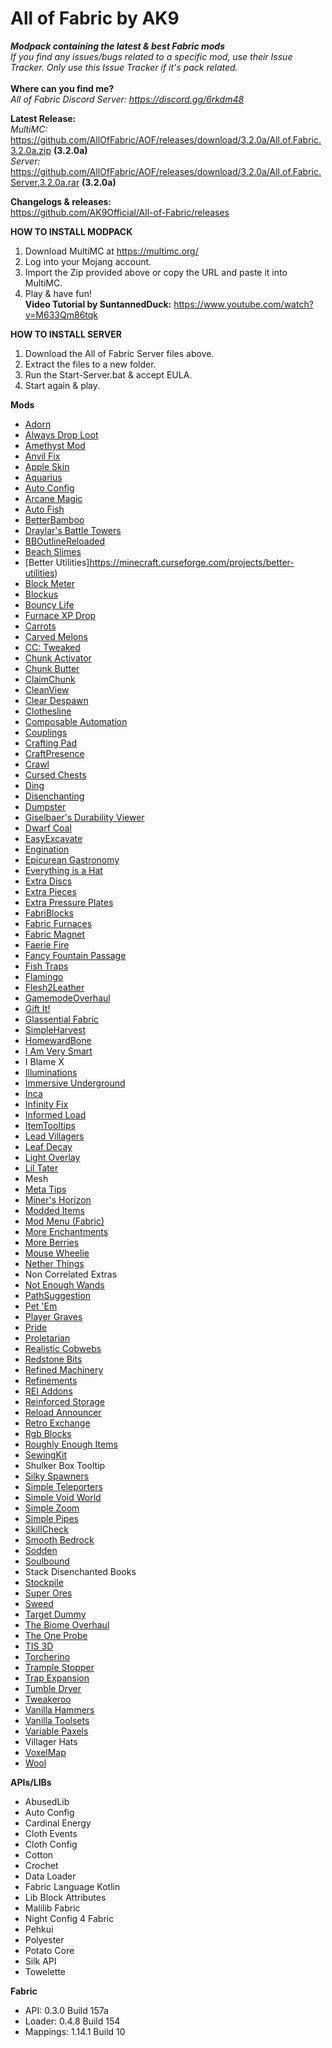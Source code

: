 # All of Fabric by AK9
***Modpack containing the latest &amp; best Fabric mods*** \
*If you find any issues/bugs related to a specific mod, use their Issue Tracker. Only use this Issue Tracker if it's pack related.*\
\
**Where can you find me?**\
*All of Fabric Discord Server: https://discord.gg/6rkdm48*

**Latest Release:**\
*MultiMC:*
https://github.com/AllOfFabric/AOF/releases/download/3.2.0a/All.of.Fabric.3.2.0a.zip **(3.2.0a)**\
*Server:*
https://github.com/AllOfFabric/AOF/releases/download/3.2.0a/All.of.Fabric.Server.3.2.0a.rar **(3.2.0a)**


**Changelogs & releases:**\
https://github.com/AK9Official/All-of-Fabric/releases 


**HOW TO INSTALL MODPACK**
1. Download MultiMC at https://multimc.org/
2. Log into your Mojang account.
3. Import the Zip provided above or copy the URL and paste it into MultiMC.
4. Play & have fun!\
**Video Tutorial by SuntannedDuck:** https://www.youtube.com/watch?v=M633Qm86tqk

**HOW TO INSTALL SERVER**
1. Download the All of Fabric Server files above.
2. Extract the files to a new folder.
3. Run the Start-Server.bat & accept EULA.
4. Start again & play.


**Mods**
+ [Adorn](https://minecraft.curseforge.com/projects/adorn)
+ [Always Drop Loot](https://minecraft.curseforge.com/projects/always-drop-loot)
+ [Amethyst Mod](https://minecraft.curseforge.com/projects/amethyst-mod-fabric)
+ [Anvil Fix](https://minecraft.curseforge.com/projects/anvil-fix)
+ [Apple Skin](https://minecraft.curseforge.com/projects/appleskin)
+ [Aquarius](https://minecraft.curseforge.com/projects/aquarius)
+ [Auto Config](https://minecraft.curseforge.com/projects/auto-config)
+ [Arcane Magic](https://minecraft.curseforge.com/projects/arcanemagic) 
+ [Auto Fish](https://minecraft.curseforge.com/projects/autofish)
+ [BetterBamboo](https://minecraft.curseforge.com/projects/betterbamboo)
+ [Draylar's Battle Towers](https://minecraft.curseforge.com/projects/draylars-battle-towers)
+ [BBOutlineReloaded](https://minecraft.curseforge.com/projects/bounding-box-outline-reloaded)
+ [Beach Slimes](https://minecraft.curseforge.com/projects/beach-slimes)
+ [Better Utilities]https://minecraft.curseforge.com/projects/better-utilities)
+ [Block Meter](https://minecraft.curseforge.com/projects/block-meter)
+ [Blockus](https://minecraft.curseforge.com/projects/blockus)
+ [Bouncy Life](https://minecraft.curseforge.com/projects/bouncy-life)
+ [Furnace XP Drop](https://minecraft.curseforge.com/projects/furnace-xp-drop-fabric)
+ [Carrots](https://minecraft.curseforge.com/projects/carrots)
+ [Carved Melons](https://minecraft.curseforge.com/projects/carved-melons)
+ [CC: Tweaked](https://minecraft.curseforge.com/projects/cc-tweaked)
+ [Chunk Activator](https://minecraft.curseforge.com/projects/chunk-activator)
+ [Chunk Butter](??????)
+ [ClaimChunk](https://minecraft.curseforge.com/projects/claimchunk)
+ [CleanView](https://minecraft.curseforge.com/projects/cleanview)
+ [Clear Despawn](https://minecraft.curseforge.com/projects/clear-despawn-fabric)
+ [Clothesline](https://minecraft.curseforge.com/projects/clothesline-fabric)
+ [Composable Automation](https://minecraft.curseforge.com/projects/composable-automation)
+ [Couplings](https://minecraft.curseforge.com/projects/couplings)
+ [Crafting Pad](https://minecraft.curseforge.com/projects/craftingpad-fabric)
+ [CraftPresence](https://minecraft.curseforge.com/projects/craftpresence)
+ [Crawl](https://minecraft.curseforge.com/projects/crawl)
+ [Cursed Chests](https://minecraft.curseforge.com/projects/cursed-chests)
+ [Ding](https://minecraft.curseforge.com/projects/ding-fabric)
+ [Disenchanting](https://minecraft.curseforge.com/projects/disenchanting/files)
+ [Dumpster](https://minecraft.curseforge.com/projects/dumpster)
+ [Giselbaer's Durability Viewer](https://minecraft.curseforge.com/projects/giselbaers-durability-viewer)
+ [Dwarf Coal](https://minecraft.curseforge.com/projects/dwarf-coal-fabric)
+ [EasyExcavate](https://minecraft.curseforge.com/projects/easyexcavate)
+ [Engination](https://minecraft.curseforge.com/projects/engination-fabric)
+ [Epicurean Gastronomy](https://minecraft.curseforge.com/projects/epicurean)
+ [Everything is a Hat](https://minecraft.curseforge.com/projects/everything-is-a-hat)
+ [Extra Discs](https://minecraft.curseforge.com/projects/extradiscs)
+ [Extra Pieces](https://minecraft.curseforge.com/projects/extra-pieces)
+ [Extra Pressure Plates](https://minecraft.curseforge.com/projects/extra-pressure-plates)
+ [FabriBlocks](https://minecraft.curseforge.com/projects/fabriblocks)
+ [Fabric Furnaces](https://minecraft.curseforge.com/projects/fabric-furnaces)
+ [Fabric Magnet](https://minecraft.curseforge.com/projects/fabricmagnet)
+ [Faerie Fire](https://minecraft.curseforge.com/projects/faerie-fire)
+ [Fancy Fountain Passage](https://minecraft.curseforge.com/projects/fancy-fountain-passage)
+ [Fish Traps](https://minecraft.curseforge.com/projects/fish-traps)
+ [Flamingo](https://github.com/Vexatos/Flamingo)
+ [Flesh2Leather](https://minecraft.curseforge.com/projects/flesh2leather)
+ [GamemodeOverhaul](https://minecraft.curseforge.com/projects/gamemodeoverhaul)
+ [Gift It!](https://minecraft.curseforge.com/projects/gift-it)
+ [Glassential Fabric](https://minecraft.curseforge.com/projects/glassential-fabric)
+ [SimpleHarvest](https://minecraft.curseforge.com/projects/simpleharvest)
+ [HomewardBone](https://minecraft.curseforge.com/projects/homewardbone)
+ [I Am Very Smart](http://minecraft.curseforge.com/projects/i-am-very-smart)
+ I Blame X
+ [Illuminations](https://minecraft.curseforge.com/projects/ladysnake-illuminations)
+ [Immersive Underground](http://minecraft.curseforge.com/projects/immersive-underground)
+ [Inca](http://minecraft.curseforge.com/projects/inca)
+ [Infinity Fix ](http://minecraft.curseforge.com/projects/infinity-fix)
+ [Informed Load](http://minecraft.curseforge.com/projects/informed-load-fabric)
+ [ItemTooltips](http://minecraft.curseforge.com/projects/itemtooltips)
+ [Lead Villagers](http://minecraft.curseforge.com/projects/lead-villagers)
+ [Leaf Decay](http://minecraft.curseforge.com/projects/leaf-decay)
+ [Light Overlay](http://minecraft.curseforge.com/projects/light-overlay)
+ [Lil Tater](http://minecraft.curseforge.com/projects/lil-tater)
+ Mesh
+ [Meta Tips](https://minecraft.curseforge.com/projects/metatips)
+ [Miner's Horizon](http://minecraft.curseforge.com/projects/miners-horizon)
+ [Modded Items](http://minecraft.curseforge.com/projects/modded-items)
+ [Mod Menu (Fabric)](https://minecraft.curseforge.com/projects/modmenu)
+ [More Enchantments](http://minecraft.curseforge.com/projects/fabric-more-enchantments)
+ [More Berries](http://minecraft.curseforge.com/projects/more-berries)
+ [Mouse Wheelie](http://minecraft.curseforge.com/projects/mouse-wheelie)
+ [Nether Things](http://minecraft.curseforge.com/projects/nether-things)
+ Non Correlated Extras
+ [Not Enough Wands](http://minecraft.curseforge.com/projects/not-enough-wands)
+ [PathSuggestion](https://minecraft.curseforge.com/projects/pathsuggestion)
+ [Pet 'Em](http://minecraft.curseforge.com/projects/pet-em)
+ [Player Graves](http://minecraft.curseforge.com/projects/player-graves)
+ [Pride](https://minecraft.curseforge.com/projects/pride)
+ [Proletarian](http://minecraft.curseforge.com/projects/proletarian)
+ [Realistic Cobwebs](http://minecraft.curseforge.com/projects/realistic-cobwebs)
+ [Redstone Bits](http://minecraft.curseforge.com/projects/redstone-bits)
+ [Refined Machinery](http://minecraft.curseforge.com/projects/refined-machinery)
+ [Refinements](https://minecraft.curseforge.com/projects/refinements)
+ [REI Addons](http://minecraft.curseforge.com/projects/rei-addons)
+ [Reinforced Storage](http://minecraft.curseforge.com/projects/reinforced-storage)
+ [Reload Announcer](https://minecraft.curseforge.com/projects/reloadannouncer)
+ [Retro Exchange](https://minecraft.curseforge.com/projects/retroexchange)
+ [Rgb Blocks](http://minecraft.curseforge.com/projects/rgb-blocks)
+ [Roughly Enough Items](http://minecraft.curseforge.com/projects/roughly-enough-items)
+ [SewingKit](http://minecraft.curseforge.com/projects/sewingkit)
+ Shulker Box Tooltip
+ [Silky Spawners](http://minecraft.curseforge.com/projects/silky-spawners)
+ [Simple Teleporters](http://minecraft.curseforge.com/projects/simple-teleporters)
+ [Simple Void World](https://minecraft.curseforge.com/projects/simple-void-world)
+ [Simple Zoom](https://minecraft.curseforge.com/projects/simplezoom-fabric)
+ [Simple Pipes](https://minecraft.curseforge.com/projects/simplepipes)
+ [SkillCheck](http://minecraft.curseforge.com/projects/skillcheck)
+ [Smooth Bedrock](https://minecraft.curseforge.com/projects/blayykes-smooth-bedrock)
+ [Sodden](http://minecraft.curseforge.com/projects/sodden)
+ [Soulbound](https://minecraft.curseforge.com/projects/soulbound-fabric)
+ Stack Disenchanted Books
+ [Stockpile](http://minecraft.curseforge.com/projects/stockpile)
+ [Super Ores](http://minecraft.curseforge.com/projects/super-ores)
+ [Sweed](http://minecraft.curseforge.com/projects/sweed)
+ [Target Dummy](http://minecraft.curseforge.com/projects/target-dummy)
+ [The Biome Overhaul](http://minecraft.curseforge.com/projects/the-biome-overhaul)
+ [The One Probe](http://minecraft.curseforge.com/projects/the-one-probe)
+ [TIS 3D](https://minecraft.curseforge.com/projects/tis-3d)
+ [Torcherino](https://minecraft.curseforge.com/projects/torcherino)
+ [Trample Stopper](https://minecraft.curseforge.com/projects/trample-stopper-fabric)
+ [Trap Expansion](http://minecraft.curseforge.com/projects/trap-expansion)
+ [Tumble Dryer](http://minecraft.curseforge.com/projects/tumble-dryer)
+ [Tweakeroo](https://minecraft.curseforge.com/projects/tweakeroo)
+ [Vanilla Hammers](http://minecraft.curseforge.com/projects/vanilla-hammers)
+ [Vanilla Toolsets](http://minecraft.curseforge.com/projects/vanilla-toolsets)
+ [Variable Paxels](https://minecraft.curseforge.com/projects/variablepaxels)
+ Villager Hats
+ [VoxelMap](http://minecraft.curseforge.com/projects/voxelmap)
+ [Wool](http://minecraft.curseforge.com/projects/wool)

**APIs/LIBs**
+ AbusedLib
+ Auto Config
+ Cardinal Energy
+ Cloth Events
+ Cloth Config
+ Cotton
+ Crochet
+ Data Loader
+ Fabric Language Kotlin
+ Lib Block Attributes
+ Malilib Fabric
+ Night Config 4 Fabric
+ Pehkui
+ Polyester
+ Potato Core
+ Silk API
+ Towelette

**Fabric**
+ API: 0.3.0 Build 157a
+ Loader: 0.4.8 Build 154
+ Mappings: 1.14.1 Build 10

